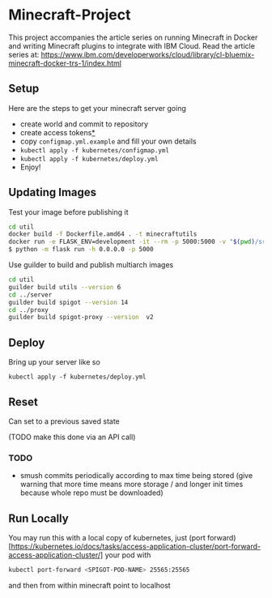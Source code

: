 # Minecraft-Project
This project accompanies the article series on running Minecraft in Docker and
writing Minecraft plugins to integrate with IBM Cloud. 
Read the article series at: https://www.ibm.com/developerworks/cloud/library/cl-bluemix-minecraft-docker-trs-1/index.html

## Setup
Here are the steps to get your minecraft server going
- create world and commit to repository
- create access tokens[*](https://support.cloudbees.com/hc/en-us/articles/234710368-GitHub-Permissions-and-API-token-Scopes-for-Jenkins)
- copy `configmap.yml.example` and fill your own details
- `kubectl apply -f kubernetes/configmap.yml`
- `kubectl apply -f kubernetes/deploy.yml`
- Enjoy!
## Updating Images
Test your image before publishing it

```bash
cd util 
docker build -f Dockerfile.amd64 . -t minecraftutils
docker run -e FLASK_ENV=development -it --rm -p 5000:5000 -v "$(pwd)/src:/srv/utils" minecraftutils sh
$ python -m flask run -h 0.0.0.0 -p 5000
```

Use guilder to build and publish multiarch images

```bash
cd util
guilder build utils --version 6 
cd ../server
guilder build spigot --version 14
cd ../proxy
guilder build spigot-proxy --version  v2
```

## Deploy
Bring up your server like so

```
kubectl apply -f kubernetes/deploy.yml
```

## Reset

Can set to a previous saved state

(TODO make this done via an API call)

### TODO

- smush commits periodically according to max time being stored (give warning that more time means more storage / and longer init times because whole repo must be downloaded)

## Run Locally
You may run this with a local copy of kubernetes, just (port forward)[https://kubernetes.io/docs/tasks/access-application-cluster/port-forward-access-application-cluster/] your pod with

```bash
kubectl port-forward <SPIGOT-POD-NAME> 25565:25565
```
and then from within minecraft point to localhost

